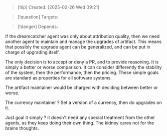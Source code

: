 
>[!tip] Created: [2025-02-26 Wed 09:21]

>[!question] Targets: 

>[!danger] Depends: 

If the dreamcatcher agent was only about attribution quality, then we need another agent to maintain and manage the upgrades of artifact.  This means that possibly the upgrade agent can be generalized, and can be put in charge of upgrading itself.

The only decision is to accept or deny a PR, and to provide reasoning.  It is simply a better or worse comparison.  It can consider differently the stability of the system, then the performance, then the pricing.  These simple goals are standard as properties for all software systems.

The artifact maintainer would be charged with deciding between better or worse.


The currency maintainer ?  Set a version of a currency, then do upgrades on it.

Just goal it simply ? it doesn't need any special treatment from the other agents, as they keep doing their own thing.  The kidney cares not for the brains thoughts.